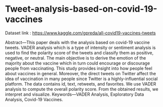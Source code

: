 # Tweet-analysis-based-on-covid-19-vaccines
Dataset link : https://www.kaggle.com/gpreda/all-covid19-vaccines-tweets

Abstract—This paper deals with the analysis based on covid-19 vaccine tweets. VADER analysis which is a type of intensity or sentiment analysis is used to find the polarity score of the tweets and classify them as positive, negative, or neutral. The main objective is to derive the emotion of the majority about the vaccine which in turn could encourage or discourage people from vaccinating. This study provides insight into how people feel about vaccines in general. Moreover, the direct tweets on Twitter affect the idea of vaccination in many people since Twitter is a highly-influential social platform. The data contains id, text, retweets, and favorites. We use VADER analysis to compute the overall polarity score. From the obtained results, we interpret and visualize.
Keywords—VADER Analysis, Exploratory Data Analysis, Covid-19 Vaccines.
